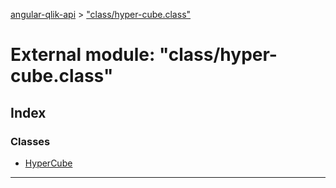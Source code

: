 [angular-qlik-api](../README.md) > ["class/hyper-cube.class"](../modules/_class_hyper_cube_class_.md)

# External module: "class/hyper-cube.class"

## Index

### Classes

* [HyperCube](../classes/_class_hyper_cube_class_.hypercube.md)

---

